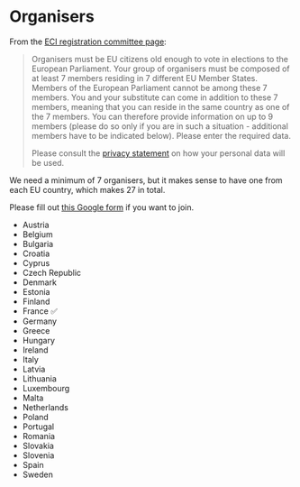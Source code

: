 # Organisers 

From the [ECI registration committee page](https://register.eci.ec.europa.eu/organisers/#/wizard/committee): 

> Organisers must be EU citizens old enough to vote in elections to the European Parliament.
>Your group of organisers must be composed of at least 7 members residing in 7 different EU Member States.
>Members of the European Parliament cannot be among these 7 members. You and your substitute can come in addition to these 7 members, meaning that you can reside in the same country as one of the 7 members. You can therefore provide information on up to 9 members (please do so only if you are in such a situation - additional members have to be indicated below).
>Please enter the required data.
>
>Please consult the [privacy statement](https://citizens-initiative.europa.eu/how-it-works/privacy-policy_en#) on how your personal data will be used.

We need a minimum of 7 organisers, but it makes sense to have one from each EU country, which makes 27 in total. 

Please fill out [this Google form](https://forms.gle/aeZfdRq1GeAkSQoJ7) if you want to join. 

- Austria
- Belgium
- Bulgaria
- Croatia
- Cyprus
- Czech Republic
- Denmark
- Estonia
- Finland
- France ✅
- Germany
- Greece
- Hungary
- Ireland
- Italy
- Latvia
- Lithuania
- Luxembourg
- Malta
- Netherlands
- Poland
- Portugal
- Romania
- Slovakia
- Slovenia
- Spain
- Sweden